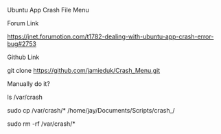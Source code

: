 Ubuntu App Crash File Menu



Forum Link

https://jnet.forumotion.com/t1782-dealing-with-ubuntu-app-crash-error-bug#2753

Github Link


git clone https://github.com/jamieduk/Crash_Menu.git



Manually do it?

ls /var/crash


sudo cp /var/crash/* /home/jay/Documents/Scripts/crash_/


sudo rm -rf /var/crash/*




